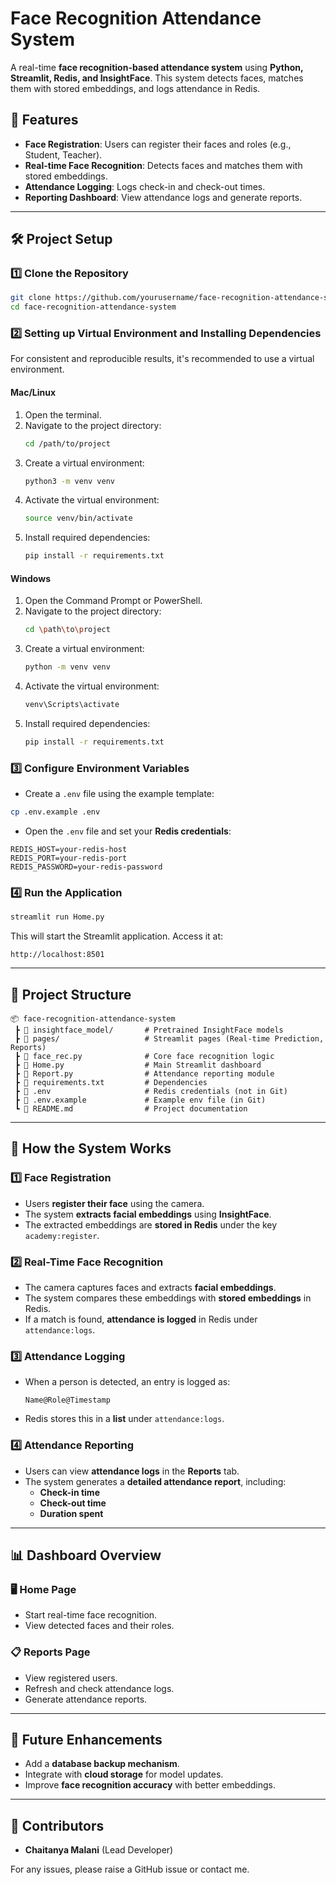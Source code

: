 # **Face Recognition Attendance System**
A real-time **face recognition-based attendance system** using **Python, Streamlit, Redis, and InsightFace**. This system detects faces, matches them with stored embeddings, and logs attendance in Redis.

## **🚀 Features**
- **Face Registration**: Users can register their faces and roles (e.g., Student, Teacher).
- **Real-time Face Recognition**: Detects faces and matches them with stored embeddings.
- **Attendance Logging**: Logs check-in and check-out times.
- **Reporting Dashboard**: View attendance logs and generate reports.

---

## **🛠 Project Setup**
### **1️⃣ Clone the Repository**
```bash
git clone https://github.com/yourusername/face-recognition-attendance-system.git
cd face-recognition-attendance-system
```

### **2️⃣ Setting up Virtual Environment and Installing Dependencies**
For consistent and reproducible results, it's recommended to use a virtual environment.

#### **Mac/Linux**
1. Open the terminal.
2. Navigate to the project directory:
   ```bash
   cd /path/to/project
3. Create a virtual environment:
   ```bash
   python3 -m venv venv
4. Activate the virtual environment:
   ```bash
   source venv/bin/activate
5. Install required dependencies:
   ```bash
   pip install -r requirements.txt

#### **Windows**
1. Open the Command Prompt or PowerShell. 
2. Navigate to the project directory:
   ```bash
   cd \path\to\project
3. Create a virtual environment:
   ```bash
   python -m venv venv
4. Activate the virtual environment:
   ```bash
   venv\Scripts\activate
5. Install required dependencies:
   ```bash
   pip install -r requirements.txt


### **3️⃣ Configure Environment Variables**
- Create a `.env` file using the example template:
```bash
cp .env.example .env
```
- Open the `.env` file and set your **Redis credentials**:
```
REDIS_HOST=your-redis-host
REDIS_PORT=your-redis-port
REDIS_PASSWORD=your-redis-password
```

### **4️⃣ Run the Application**
```bash
streamlit run Home.py
```
This will start the Streamlit application. Access it at:
```
http://localhost:8501
```

---

## **📂 Project Structure**
```
📦 face-recognition-attendance-system
 ┣ 📂 insightface_model/       # Pretrained InsightFace models
 ┣ 📂 pages/                   # Streamlit pages (Real-time Prediction, Reports)
 ┣ 📜 face_rec.py              # Core face recognition logic
 ┣ 📜 Home.py                  # Main Streamlit dashboard
 ┣ 📜 Report.py                # Attendance reporting module
 ┣ 📜 requirements.txt         # Dependencies
 ┣ 📜 .env                     # Redis credentials (not in Git)
 ┣ 📜 .env.example             # Example env file (in Git)
 ┗ 📜 README.md                # Project documentation
```

---

## **📌 How the System Works**
### **1️⃣ Face Registration**
- Users **register their face** using the camera.
- The system **extracts facial embeddings** using **InsightFace**.
- The extracted embeddings are **stored in Redis** under the key `academy:register`.

### **2️⃣ Real-Time Face Recognition**
- The camera captures faces and extracts **facial embeddings**.
- The system compares these embeddings with **stored embeddings** in Redis.
- If a match is found, **attendance is logged** in Redis under `attendance:logs`.

### **3️⃣ Attendance Logging**
- When a person is detected, an entry is logged as:
  ```
  Name@Role@Timestamp
  ```
- Redis stores this in a **list** under `attendance:logs`.

### **4️⃣ Attendance Reporting**
- Users can view **attendance logs** in the **Reports** tab.
- The system generates a **detailed attendance report**, including:
  - **Check-in time**
  - **Check-out time**
  - **Duration spent**

---

## **📊 Dashboard Overview**
### **🖥 Home Page**
- Start real-time face recognition.
- View detected faces and their roles.

### **📋 Reports Page**
- View registered users.
- Refresh and check attendance logs.
- Generate attendance reports.

---

## **🔗 Future Enhancements**
- Add a **database backup mechanism**.
- Integrate with **cloud storage** for model updates.
- Improve **face recognition accuracy** with better embeddings.

---

## **🙌 Contributors**
- **Chaitanya Malani** (Lead Developer)

For any issues, please raise a GitHub issue or contact me.
